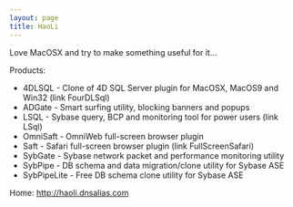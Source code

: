 ```yaml
---
layout: page
title: HaoLi
---
```




Love MacOSX and try to make something useful for it...

Products:

* 4DLSQL - Clone of 4D SQL Server plugin for MacOSX, MacOS9 and Win32  (link FourDLSql)
* ADGate - Smart surfing utility, blocking banners and popups
* LSQL - Sybase query, BCP and monitoring tool for power users (link LSql)
* OmniSaft - OmniWeb full-screen browser plugin
* Saft - Safari full-screen browser plugin (link FullScreenSafari)
* SybGate - Sybase network packet and performance monitoring utility
* SybPipe - DB schema and data migration/clone utility for Sybase ASE
* SybPipeLite - Free DB schema clone utility for Sybase ASE


Home:
http://haoli.dnsalias.com

